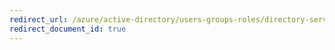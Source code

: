 ```yaml
---
redirect_url: /azure/active-directory/users-groups-roles/directory-service-limits-restrictions
redirect_document_id: true
---
```

